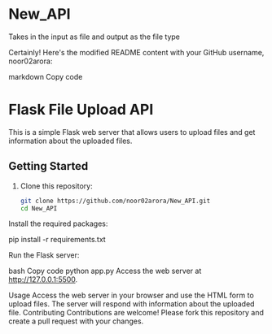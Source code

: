 # New_API
Takes in the input as file and output as the file type

Certainly! Here's the modified README content with your GitHub username, noor02arora:

markdown
Copy code
# Flask File Upload API

This is a simple Flask web server that allows users to upload files and get information about the uploaded files.

## Getting Started

1. Clone this repository:

   ```bash
   git clone https://github.com/noor02arora/New_API.git
   cd New_API
Install the required packages:

pip install -r requirements.txt

Run the Flask server:

bash
Copy code
python app.py
Access the web server at http://127.0.0.1:5500.

Usage
Access the web server in your browser and use the HTML form to upload files.
The server will respond with information about the uploaded file.
Contributing
Contributions are welcome! Please fork this repository and create a pull request with your 
changes.
